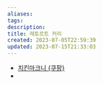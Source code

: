 ```yaml
---
aliases: 
tags: 
description:
title: 레토르트 커리
created: 2023-07-05T22:59:39
updated: 2023-07-15T21:33:03
---
```

- [치킨마크니 {쿠팡}](https://www.coupang.com/vp/products/6612904331)
- 
